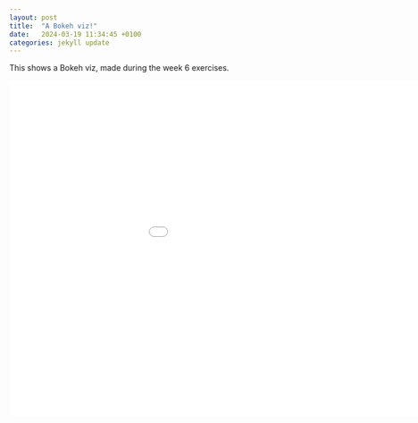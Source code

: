 ```yaml
---
layout: post
title:  "A Bokeh viz!"
date:   2024-03-19 11:34:45 +0100
categories: jekyll update
---
```

This shows a Bokeh viz, made during the week 6 exercises.

<embed 
       type="text/html" 
       src="/assets/bokeh.html"
       width="1100"
       height="600"
       >
</embed>

